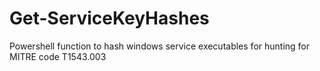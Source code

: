 # Get-ServiceKeyHashes
Powershell function to hash windows service executables for hunting for MITRE code T1543.003
